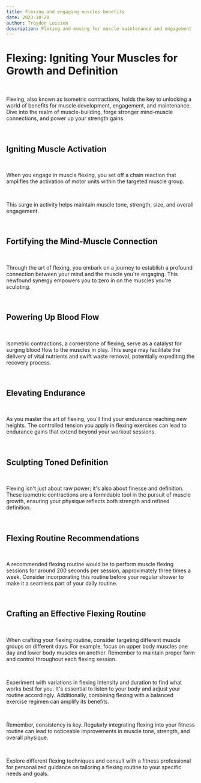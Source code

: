 ```yaml
---
title: Flexing and engaging muscles benefits
date: 2023-10-20
author: Troydon Luicien
description: Flexing and moving for muscle maintenance and engagement
---
```


# Flexing: Igniting Your Muscles for Growth and Definition

&nbsp;

Flexing, also known as isometric contractions, holds the key to unlocking a world of benefits for muscle development, engagement, and maintenance. Dive into the realm of muscle-building, forge stronger mind-muscle connections, and power up your strength gains.

&nbsp;

## Igniting Muscle Activation

&nbsp;

When you engage in muscle flexing, you set off a chain reaction that amplifies the activation of motor units within the targeted muscle group.

&nbsp;

This surge in activity helps maintain muscle tone, strength, size, and overall engagement.

&nbsp;

## Fortifying the Mind-Muscle Connection

&nbsp;

Through the art of flexing, you embark on a journey to establish a profound connection between your mind and the muscle you're engaging. This newfound synergy empowers you to zero in on the muscles you're sculpting.

&nbsp;

## Powering Up Blood Flow

&nbsp;

Isometric contractions, a cornerstone of flexing, serve as a catalyst for surging blood flow to the muscles in play. This surge may facilitate the delivery of vital nutrients and swift waste removal, potentially expediting the recovery process.

&nbsp;

## Elevating Endurance

&nbsp;

As you master the art of flexing, you'll find your endurance reaching new heights. The controlled tension you apply in flexing exercises can lead to endurance gains that extend beyond your workout sessions.

&nbsp;

## Sculpting Toned Definition

&nbsp;

Flexing isn't just about raw power; it's also about finesse and definition. These isometric contractions are a formidable tool in the pursuit of muscle growth, ensuring your physique reflects both strength and refined definition.

&nbsp;

## Flexing Routine Recommendations

&nbsp;

A recommended flexing routine would be to perform muscle flexing sessions for around 200 seconds per session, approximately three times a week. Consider incorporating this routine before your regular shower to make it a seamless part of your daily routine.

&nbsp;

## Crafting an Effective Flexing Routine

&nbsp;

When crafting your flexing routine, consider targeting different muscle groups on different days. For example, focus on upper body muscles one day and lower body muscles on another. Remember to maintain proper form and control throughout each flexing session.

&nbsp;

Experiment with variations in flexing intensity and duration to find what works best for you. It's essential to listen to your body and adjust your routine accordingly. Additionally, combining flexing with a balanced exercise regimen can amplify its benefits.

&nbsp;

Remember, consistency is key. Regularly integrating flexing into your fitness routine can lead to noticeable improvements in muscle tone, strength, and overall physique.

&nbsp;

Explore different flexing techniques and consult with a fitness professional for personalized guidance on tailoring a flexing routine to your specific needs and goals.
